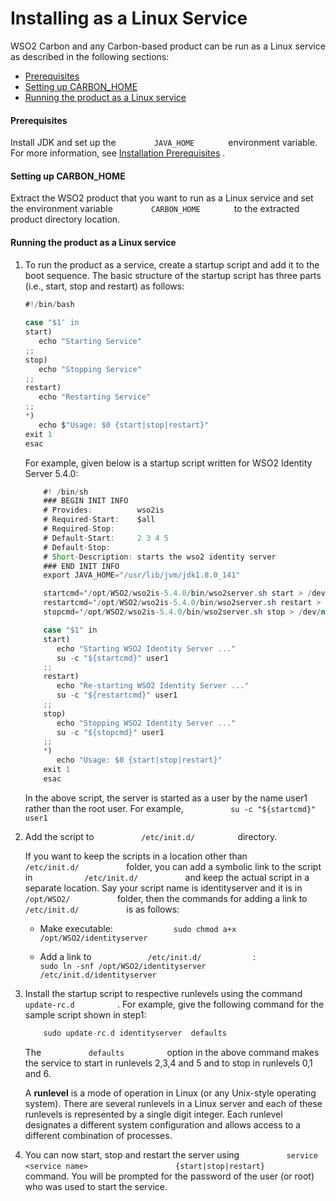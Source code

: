 # Installing as a Linux Service

WSO2 Carbon and any Carbon-based product can be run as a Linux service
as described in the following sections:

-   [Prerequisites](#InstallingasaLinuxService-Prerequisites)
-   [Setting up
    CARBON\_HOME](#InstallingasaLinuxService-SettingupCARBON_HOME)
-   [Running the product as a Linux
    service](#InstallingasaLinuxService-RunningtheproductasaLinuxservice)

#### Prerequisites

Install JDK and set up the `         JAVA_HOME        ` environment
variable. For more information, see
[Installation Prerequisites](_Installation_Prerequisites_) .

#### Setting up CARBON\_HOME

Extract the WSO2 product that you want to run as a Linux service and set
the environment variable `         CARBON_HOME        ` to the extracted
product directory location.

#### Running the product as a Linux service

1.  To run the product as a service, create a startup script and add it
    to the boot sequence. The basic structure of the startup script has
    three parts (i.e., start, stop and restart) as follows:

    ``` java
    #!/bin/bash
     
    case "$1″ in
    start)
       echo "Starting Service"
    ;;
    stop)
       echo "Stopping Service"
    ;;
    restart)
       echo "Restarting Service"
    ;;
    *)
       echo $"Usage: $0 {start|stop|restart}"
    exit 1
    esac
    ```

    For example, given below is a startup script written for WSO2
    Identity Server 5.4.0:

    ``` java
        #! /bin/sh
        ### BEGIN INIT INFO
        # Provides:          wso2is
        # Required-Start:    $all
        # Required-Stop:
        # Default-Start:     2 3 4 5
        # Default-Stop:
        # Short-Description: starts the wso2 identity server
        ### END INIT INFO
        export JAVA_HOME="/usr/lib/jvm/jdk1.8.0_141"
    
        startcmd='/opt/WSO2/wso2is-5.4.0/bin/wso2server.sh start > /dev/null &'
        restartcmd='/opt/WSO2/wso2is-5.4.0/bin/wso2server.sh restart > /dev/null &'
        stopcmd='/opt/WSO2/wso2is-5.4.0/bin/wso2server.sh stop > /dev/null &'
    
        case "$1" in
        start)
           echo "Starting WSO2 Identity Server ..."
           su -c "${startcmd}" user1
        ;;
        restart)
           echo "Re-starting WSO2 Identity Server ..."
           su -c "${restartcmd}" user1
        ;;
        stop)
           echo "Stopping WSO2 Identity Server ..."
           su -c "${stopcmd}" user1
        ;;
        *)
           echo "Usage: $0 {start|stop|restart}"
        exit 1
        esac
    ```

    In the above script, the server is started as a user by the name
    user1 rather than the root user. For example,
    `           su -c "${startcmd}" user1          `

2.  Add the script to `           /etc/init.d/          ` directory.

    If you want to keep the scripts in a location other than
    `            /etc/init.d/           ` folder, you can add a symbolic
    link to the script in `            /etc/init.d/           ` and keep
    the actual script in a separate location. Say your script name is
    identityserver and it is in `            /opt/WSO2/           `
    folder, then the commands for adding a link to
    `            /etc/init.d/           ` is as follows:

    -   Make executable:
        `              sudo chmod a+x /opt/WSO2/identityserver             `

    -   Add a link to `             /etc/init.d/            ` :
        `             sudo ln -snf /opt/WSO2/identityserver /etc/init.d/identityserver            `

3.  Install the startup script to respective runlevels using the command
    `           update-rc.d          ` . For example, give the following
    command for the sample script shown in step1:

    ``` java
        sudo update-rc.d identityserver  defaults 
    ```

      
    The `           defaults          ` option in the above command
    makes the service to start in runlevels 2,3,4 and 5 and to stop in
    runlevels 0,1 and 6.

    A **runlevel** is a mode of operation in Linux (or any Unix-style
    operating system). There are several runlevels in a Linux server and
    each of these runlevels is represented by a single digit integer.
    Each runlevel designates a different system configuration and allows
    access to a different combination of processes.

4.  You can now start, stop and restart the server using
    `           service <service name>          `
    `           {start|stop|restart}          ` command. You will be
    prompted for the password of the user (or root) who was used to
    start the service.
